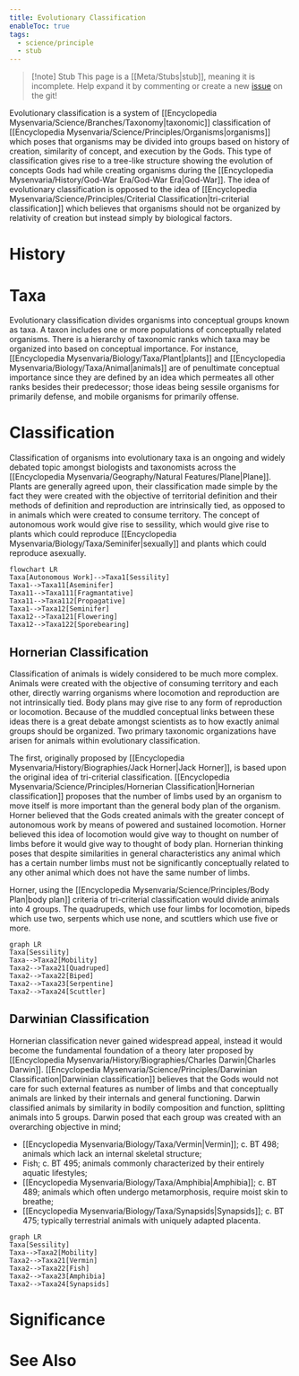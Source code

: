 ```yaml
---
title: Evolutionary Classification
enableToc: true
tags:
  - science/principle
  - stub
---
```


> [!note] Stub
> This page is a [[Meta/Stubs|stub]], meaning it is incomplete. Help expand it by commenting or create a new [issue](https://github.com/RagtimeGal/quartz--encyclopedia-mysenvaria/issues/new/choose) on the git!


Evolutionary classification is a system of [[Encyclopedia Mysenvaria/Science/Branches/Taxonomy|taxonomic]] classification of [[Encyclopedia Mysenvaria/Science/Principles/Organisms|organisms]] which poses that organisms may be divided into groups based on history of creation, similarity of concept, and execution by the Gods. This type of classification gives rise to a tree-like structure showing the evolution of concepts Gods had while creating organisms during the [[Encyclopedia Mysenvaria/History/God-War Era/God-War Era|God-War]]. The idea of evolutionary classification is opposed to the idea of [[Encyclopedia Mysenvaria/Science/Principles/Criterial Classification|tri-criterial classification]] which believes that organisms should not be organized by relativity of creation but instead simply by biological factors.
# History

# Taxa
Evolutionary classification divides organisms into conceptual groups known as taxa. A taxon includes one or more populations of conceptually related organisms. There is a hierarchy of taxonomic ranks which taxa may be organized into based on conceptual importance. For instance, [[Encyclopedia Mysenvaria/Biology/Taxa/Plant|plants]] and [[Encyclopedia Mysenvaria/Biology/Taxa/Animal|animals]] are of penultimate conceptual importance since they are defined by an idea which permeates all other ranks besides their predecessor; those ideas being sessile organisms for primarily defense, and mobile organisms for primarily offense.
# Classification
Classification of organisms into evolutionary taxa is an ongoing and widely debated topic amongst biologists and taxonomists across the [[Encyclopedia Mysenvaria/Geography/Natural Features/Plane|Plane]]. Plants are generally agreed upon, their classification made simple by the fact they were created with the objective of territorial definition and their methods of definition and reproduction are intrinsically tied, as opposed to in animals which were created to consume territory. The concept of autonomous work would give rise to sessility, which would give rise to plants which could reproduce [[Encyclopedia Mysenvaria/Biology/Taxa/Seminifer|sexually]] and plants which could reproduce asexually.
```mermaid
flowchart LR
Taxa[Autonomous Work]-->Taxa1[Sessility]
Taxa1-->Taxa11[Aseminifer]
Taxa11-->Taxa111[Fragmantative]
Taxa11-->Taxa112[Propagative]
Taxa1-->Taxa12[Seminifer]
Taxa12-->Taxa121[Flowering]
Taxa12-->Taxa122[Sporebearing]
```
## Hornerian Classification
Classification of animals is widely considered to be much more complex. Animals were created with the objective of consuming territory and each other, directly warring organisms where locomotion and reproduction are not intrinsically tied. Body plans may give rise to any form of reproduction or locomotion. Because of the muddled conceptual links between these ideas there is a great debate amongst scientists as to how exactly animal groups should be organized. Two primary taxonomic organizations have arisen for animals within evolutionary classification.

The first, originally proposed by [[Encyclopedia Mysenvaria/History/Biographies/Jack Horner|Jack Horner]], is based upon the original idea of tri-criterial classification. [[Encyclopedia Mysenvaria/Science/Principles/Hornerian Classification|Hornerian classification]] proposes that the number of limbs used by an organism to move itself is more important than the general body plan of the organism. Horner believed that the Gods created animals with the greater concept of autonomous work by means of powered and sustained locomotion. Horner believed this idea of locomotion would give way to thought on number of limbs before it would give way to thought of body plan. Hornerian thinking poses that despite similarities in general characteristics any animal which has a certain number limbs must not be significantly conceptually related to any other animal which does not have the same number of limbs.

Horner, using the [[Encyclopedia Mysenvaria/Science/Principles/Body Plan|body plan]] criteria of tri-criterial classification would divide animals into 4 groups. The quadrupeds, which use four limbs for locomotion, bipeds which use two, serpents which use none, and scuttlers which use five or more.
```mermaid
graph LR
Taxa[Sessility]
Taxa-->Taxa2[Mobility]
Taxa2-->Taxa21[Quadruped]
Taxa2-->Taxa22[Biped]
Taxa2-->Taxa23[Serpentine]
Taxa2-->Taxa24[Scuttler]
```
## Darwinian Classification
Hornerian classification never gained widespread appeal, instead it would become the fundamental foundation of a theory later proposed by [[Encyclopedia Mysenvaria/History/Biographies/Charles Darwin|Charles Darwin]]. [[Encyclopedia Mysenvaria/Science/Principles/Darwinian Classification|Darwinian classification]] believes that the Gods would not care for such external features as number of limbs and that conceptually animals are linked by their internals and general functioning. Darwin classified animals by similarity in bodily composition and function, splitting animals into 5 groups. Darwin posed that each group was created with an overarching objective in mind;
- [[Encyclopedia Mysenvaria/Biology/Taxa/Vermin|Vermin]]; c. BT 498; animals which lack an internal skeletal structure;
- Fish; c. BT 495; animals commonly characterized by their entirely aquatic lifestyles;
- [[Encyclopedia Mysenvaria/Biology/Taxa/Amphibia|Amphibia]]; c. BT 489; animals which often undergo metamorphosis, require moist skin to breathe;
- [[Encyclopedia Mysenvaria/Biology/Taxa/Synapsids|Synapsids]]; c. BT 475; typically terrestrial animals with uniquely adapted placenta. 
```mermaid
graph LR
Taxa[Sessility]
Taxa-->Taxa2[Mobility]
Taxa2-->Taxa21[Vermin]
Taxa2-->Taxa22[Fish]
Taxa2-->Taxa23[Amphibia]
Taxa2-->Taxa24[Synapsids]
```
# Significance

# See Also